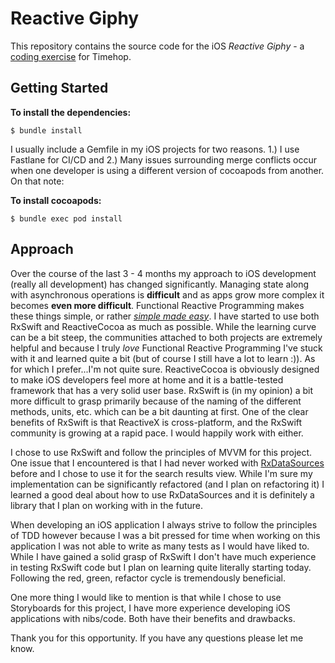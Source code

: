 # Reactive Giphy

This repository contains the source code for the iOS *Reactive Giphy* - a [coding exercise](http://timehop.interviews.s3.amazonaws.com/exercises/gif_searcher/index.html) for Timehop.

## Getting Started

**To install the dependencies:**

```
$ bundle install
```

I usually include a Gemfile in my iOS projects for two reasons.  1.)  I use Fastlane for CI/CD and 2.) Many issues surrounding merge conflicts occur when one developer is using a different version of cocoapods from another.  On that note:

**To install cocoapods:**

```
$ bundle exec pod install
```

## Approach

Over the course of the last 3 - 4 months my approach to iOS development (really all development) has changed significantly.  Managing state along with asynchronous operations is **difficult** and as apps grow more complex it becomes **even more difficult**.  Functional Reactive Programming makes these things simple, or rather *[simple made easy](https://www.infoq.com/presentations/Simple-Made-Easy)*.  I have started to use both RxSwift and ReactiveCocoa as much as possible.  While the learning curve can be a bit steep, the communities attached to both projects are extremely helpful and because I truly *love* Functional Reactive Programming I've stuck with it and learned quite a bit (but of course I still have a lot to learn :)).  As for which I prefer...I'm not quite sure.  ReactiveCocoa is obviously designed to make iOS developers feel more at home and it is a battle-tested framework that has a very solid user base.  RxSwift is (in my opinion) a bit more difficult to grasp primarily because of the naming of the different methods, units, etc. which can be a bit daunting at first.  One of the clear benefits of RxSwift is that ReactiveX is cross-platform, and the RxSwift community is growing at a rapid pace.  I would happily work with either.


I chose to use RxSwift and follow the principles of MVVM for this project.  One issue that I encountered is that I had never worked with [RxDataSources](https://github.com/RxSwiftCommunity/RxDataSources) before and I chose to use it for the search results view.  While I'm sure my implementation can be significantly refactored (and I plan on refactoring it) I learned a good deal about how to use RxDataSources and it is definitely a library that I plan on working with in the future.

When developing an iOS application I always strive to follow the principles of TDD however because I was a bit pressed for time when working on this application I was not able to write as many tests as I would have liked to.  While I have gained a solid grasp of RxSwift I don't have much experience in testing RxSwift code but I plan on learning quite literally starting today.  Following the red, green, refactor cycle is tremendously beneficial.

One more thing I would like to mention is that while I chose to use Storyboards for this project, I have more experience developing iOS applications with nibs/code.  Both have their benefits and drawbacks. 

Thank you for this opportunity.  If you have any questions please let me know.

